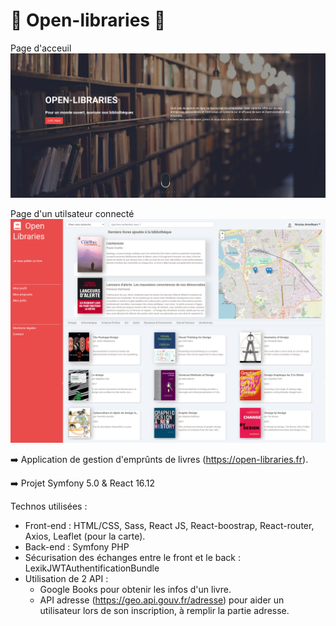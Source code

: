 # :closed_book: Open-libraries :closed_book:


Page d'acceuil
![Page d'acceuil](./home.png "acceuil")

Page d'un utilsateur connecté
![Page utilisateur connecté](./home-user.png "acceuil")


:arrow_right:   Application de gestion d'emprûnts de livres (https://open-libraries.fr).

:arrow_right:   Projet Symfony 5.0 & React 16.12

Technos utilisées :

* Front-end : HTML/CSS, Sass, React JS, React-boostrap, React-router, Axios, Leaflet (pour la carte).
* Back-end : Symfony PHP
* Sécurisation des échanges entre le front et le back : LexikJWTAuthentificationBundle
* Utilisation de 2 API : 
  * Google Books pour obtenir les infos d'un livre.
  * API adresse (https://geo.api.gouv.fr/adresse) pour aider un utilisateur lors de son inscription, à remplir la partie adresse.

